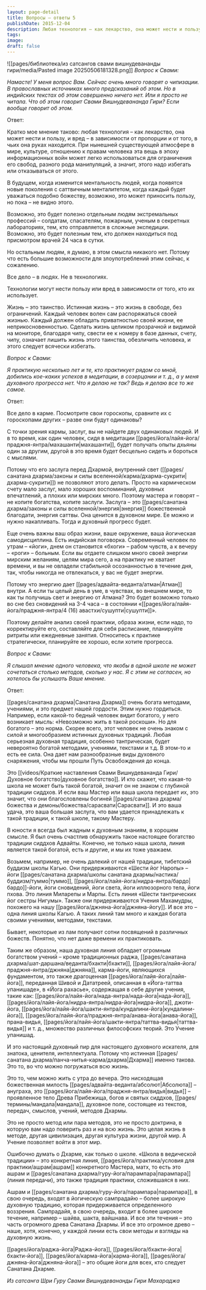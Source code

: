 ```yaml
---
layout: page-detail
title: Вопросы – ответы 5
publishDate: 2015-12-04
description: Любая технология – как лекарство, она может нести и пользу, и вред – в зависимости от пропорции и от того, в чьих она руках находится. При нынешней существующей атмосфере в мире, культуре, отношению к правам человека эта вещь в эпоху информационных войн может легко использоваться для ограничения его свобод, разного рода манипуляций, а значит, этого надо избегать или отказываться от этого
tags: 
image: 
draft: false
---
```

![[pages/библиотека/из сатсангов свами вишнудевананды гири/media/Pasted image 20250506181328.png]]
_Вопрос к Свами:_

_Намасте! У меня вопрос Вам. Сейчас очень много говорят о чипизации. В православных источниках много предсказаний об этом. Но в индийских текстах об этом совершенно ничего нет. Или я просто не читала. Что об этом говорит Свами Вишнудевананда Гири? Если вообще говорит об этом._

Ответ:

Кратко мое мнение таково: любая технология – как лекарство, она может нести и пользу, и вред – в зависимости от пропорции и от того, в чьих она руках находится. При нынешней существующей атмосфере в мире, культуре, отношению к правам человека эта вещь в эпоху информационных войн может легко использоваться для ограничения его свобод, разного рода манипуляций, а значит, этого надо избегать или отказываться от этого.

В будущем, когда изменится ментальность людей, когда появятся новые поколения с саттвичным менталитетом, когда каждый будет уважаться подобно божеству, возможно, это может приносить пользу, но пока – не видно этого. 

Возможно, это будет полезно отдельным людям экстремальных профессий – солдатам, спасателям, пожарным, ученым в секретных лабораториях, тем, кто отправляется в сложные экспедиции. Возможно, это будет полезным тем, кто должен находиться под присмотром врачей 24 часа в сутки.

Но остальным людям, я думаю, в этом смысла никакого нет. Потому что есть большие возможности для злоупотреблений этим сейчас, к сожалению. 

Все дело – в людях. Не в технологиях.

Технологии могут нести пользу или вред в зависимости от того, кто их использует.

Жизнь – это таинство. Истинная жизнь – это жизнь в свободе, без ограничений. Каждый человек волен сам распоряжаться своей жизнью. Каждый должен обладать приватностью своей жизни, ее неприкосновенностью. Сделать жизнь целиком прозрачной и видимой на мониторе, благодаря чипу, свести ее к номеру в базе данных, счету, чипу, означает лишить жизнь этого таинства, обезличить человека, и этого следует всячески избегать. 

_Вопрос к Свами:_

_Я практикую несколько лет и те, кто практикует рядом со мной, добились кое-каких успехов в медитации, в созерцании и т. д., а у меня духовного прогресса нет. Что я делаю не так? Ведь я делаю все то же самое._ 

Ответ:

Все дело в карме. Посмотрите свои гороскопы, сравните их с гороскопами других – разве они будут одинаковы? 

С точки зрения кармы, заслуг, вы не найдете двух одинаковых людей. И в то время, как один человек, сидя в медитации [[pages/йога/лайя-йога/праджня-янтра/махашанти|махашанти]], будет получать опыты дхьяны один за другим, другой в это время будет бесцельно сидеть и бороться с мыслями.

Потому что его заслуга перед Дхармой, внутренний свет ([[pages/санатана дхарма/законы и силы вселенной/карма/дхарма-сукрити|дхарма-сукрити]]) не позволяют этого делать. Просто на кармическом счету мало заслуг, мало хороших воспоминаний, духовных впечатлений, а плохих или мирских много. Поэтому мастера и говорят – не копите богатства, копите заслуги. Заслуга – это [[pages/санатана дхарма/законы и силы вселенной/энергия|энергия]] божественной благодати, энергия саттвы. Она ценится в духовном мире. Ее можно и нужно накапливать. Тогда и духовный прогресс будет. 

Еще очень важны ваш образ жизни, ваше окружение, ваша йогическая самодисциплина. Есть индийская поговорка. Современный человек по утрам – «йоги», днем он становится «бхоги» – рабом чувств, а к вечеру – «роги» – больным. Если вы отдаете слишком много своей энергии мирским желаниям, целям мира сего, а на практику не хватает времени, и вы не овладели стабильной осознанностью в течение дня, так, чтобы никогда не отвлекаться, у вас не будет энергии. 

Потому что энергию дает [[pages/адвайта-веданта/атман|Атман]] внутри. А если ты целый день в уме, в чувствах, во внешнем мире, то как ты получишь свет и энергию от Атмана? Это будет возможно только во сне без сновидений на 3-4 часа – в состоянии «[[pages/йога/лайя-йога/праджня-янтра/4 (16) авастхи/сушупти|сушупти]]». 

Поэтому делайте анализ своей практики, образа жизни, если надо, то корректируйте его, составляйте для себя расписание, планируйте ритриты или ежедневные занятия. Относитесь к практике стратегически, планируйте ее хорошо, если хотите прогресса.

_Вопрос к Свами:_

_Я слышал мнение одного человека, что якобы в одной школе не может сочетаться столько методов, сколько у нас. Я с этим не согласен, но хотелось бы услышать Ваше мнение._

Ответ:

[[pages/санатана дхарма|Санатана Дхарма]] очень богата методами, учениями, и это предмет нашей гордости. Этим нужно гордиться. Например, если какой-то бедный человек видит богатого, у него возникает мысль: «Невозможно жить в такой роскоши». Но для богатого – это норма. Скорее всего, этот человек не очень знаком с силой и многообразием истинных духовных традиций. Любая серьезная духовная традиция, особенно тантрическая, будет невероятно богатой методами, учениями, текстами и т.д. В этом-то и есть ее сила. Она дает нам разнообразные виды духовного снаряжения, чтобы мы прошли Путь Освобождения до конца.

Это [[videos/Краткие наставления Свами Вишнудевананда Гири/Духовное богатство|духовное богатство]]. И кто скажет, что какая-то школа не может быть такой богатой, значит он не знаком с глубиной традиции сиддхов. И если ваш Мастер или ваша школа передает их, это значит, что они благословлены богиней [[pages/санатана дхарма/божества и демоны/божества/сарасвати|Сарасвати]]. И это ваша удача, это ваша большая заслуга, что вам удается принадлежать к такой традиции, к такой школе, такому Мастеру.

В юности я всегда был жадным к духовным знаниям, в хорошем смысле. Я был очень счастлив обнаружить такое настоящее богатство традиции сиддхов Адвайты. Конечно, не только наша школа, линия является такой богатой, есть и другие, и мы их тоже уважаем.

Возьмем, например, не очень далекий от нашей традиции, тибетский буддизм школы Кагью. Они придерживаются «Шести йог Наропы» – йоги [[pages/санатана дхарма/школы санатана дхармы/настика/буддизм/туммо|туммо]], [[pages/йога/лайя-йога/нидра-янтра/бардо|бардо]]-йоги, йоги сновидений, йоги света, йоги иллюзорного тела, йоги пхова. Это линия Миларепы и Марпы. Есть линия «Шести тантрических йог сестры Нигумы». Также они придерживаются Учения Махамудры, похожего на нашу [[pages/йога/джняна-йога|джняна-йогу]]. И все это – одна линия школы Кагью. А таких линий там много и каждая богата своими учениями, методами, текстами. 

Бывает, некоторые из лам получают сотни посвящений в различных божеств. Понятно, что нет даже времени их практиковать.

Таким же образом, наша духовная линия обладает огромным богатством учений – кроме традиционных раджа, [[pages/санатана дхарма/шат-даршана/веданта/бхакти|бхакти]], [[pages/йога/лайя-йога/праджня-янтра/джняна|джняна]], карма-йоги, являющихся фундаментом, это также драгоценная [[pages/йога/лайя-йога|лайя-йога]], переданная Шивой и Дататреей, описанная в «Йога-таттва упанишаде», в «Йога рахасье», содержащая в себе другие учения, такие как: [[pages/йога/лайя-йога/нада-янтра/нада-йога|нада-йога]], [[pages/йога/лайя-йога/нидра-янтра/нидра-йога|нидра-йога]], джоти-йога, [[pages/йога/лайя-йога/шакти-янтра/кундалини-йога|кундалини-йога]], [[pages/йога/лайя-йога/праджня-янтра/анава-йога|анава-йога]], прана-видья, [[pages/йога/лайя-йога/шакти-янтра/таттва-видья|таттва-видья]] и т. д., множество различных философских теорий. Это Учение упанишад.

И это настоящий духовный пир для настоящего духовного искателя, для знатока, ценителя, интеллектуала. Потому что истинная [[pages/санатана дхарма/панча-нитья-карма/дхарма|Дхарма]] именно такова. Это то, во что можно погружаться всю жизнь. 

Это то, чем можно жить с утра до вечера. Это нисходящая божественная милость [[pages/адвайта-веданта/абсолют|Абсолюта]] – ануграха, это [[pages/йога/лайя-йога/праджня-янтра/видья|видья]] – проявленное тело Древа Прибежища, богов и святых сиддхов, [[pages/термины/мандала|мандала]], духовное поле, состоящее из текстов, передач, смыслов, учений, методов Дхармы.

Это не просто метод или пара методов, это не просто доктрина, в которую вам надо поверить раз и на всю жизнь. Это целая жизнь в методе, другая цивилизация, другая культура жизни, другой мир. А Учение позволяет войти в этот мир.

Ошибочно думать о Дхарме, как только о школе. «Школа в ведической традиции» – это конкретная линия, [[pages/йога/практика/условия для практики/ашрам|ашрам]] конкретного Мастера, матх, то есть это ашрам и [[pages/санатана дхарма/гуру-йога/парампара|парампара]] (линия передачи), это также традиция практики, сложившаяся в них. 

Ашрам и [[pages/санатана дхарма/гуру-йога/парампара|парампара]], в свою очередь, входят в йогическую сампрадайю – более широкую духовную традицию, которая придерживается определенного воззрения. Сампрадайя, в свою очередь, входит в более широкое течение, например – шайва, шакта, вайшнава. И все эти течения – это часть огромного древа Санатана Дхармы. И все это огромное древо – наше, хотя, конечно, у каждой линии есть свои методы и взгляды на духовную жизнь. 

[[pages/йога/раджа-йога|Раджа-йога]], [[pages/йога/бхакти-йога|бхакти-йога]], [[pages/йога/карма-йога|карма-йога]], [[pages/йога/джняна-йога|джняна-йога]] – это общие йоги для всех, кто следует Санатана Дхарме.

*Из сатсанга Шри Гуру Свами Вишнудевананды Гири Махараджа*
